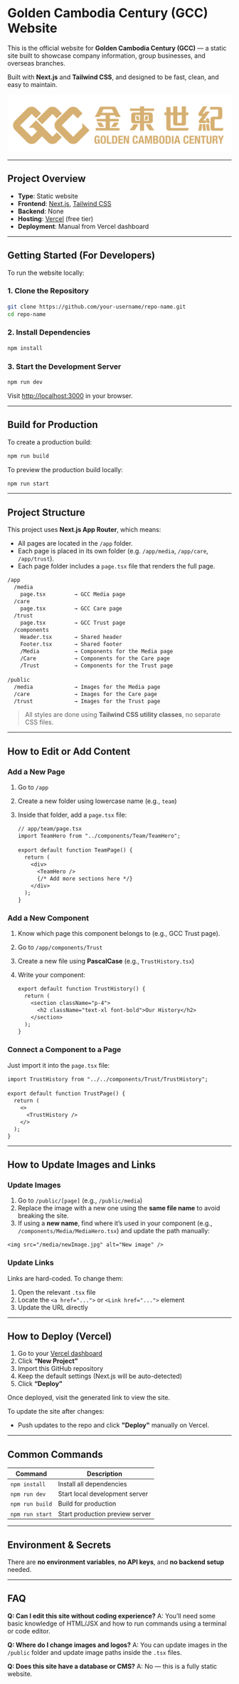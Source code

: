 # Golden Cambodia Century (GCC) Website

This is the official website for **Golden Cambodia Century (GCC)** — a static site built to showcase company information, group businesses, and overseas branches.

Built with **Next.js** and **Tailwind CSS**, and designed to be fast, clean, and easy to maintain.

![gcc](/public/home/gcc-logo.png "Logo")

---

## Project Overview

- **Type**: Static website
- **Frontend**: [Next.js](https://nextjs.org/), [Tailwind CSS](https://tailwindcss.com/)
- **Backend**: None
- **Hosting**: [Vercel](https://vercel.com/) (free tier)
- **Deployment**: Manual from Vercel dashboard

---

## Getting Started (For Developers)

To run the website locally:

### 1. Clone the Repository

```bash
git clone https://github.com/your-username/repo-name.git
cd repo-name
```

### 2. Install Dependencies

```bash
npm install
```

### 3. Start the Development Server

```bash
npm run dev
```

Visit [http://localhost:3000](http://localhost:3000) in your browser.

---

## Build for Production

To create a production build:

```bash
npm run build
```

To preview the production build locally:

```bash
npm run start
```

---

## Project Structure

This project uses **Next.js App Router**, which means:

- All pages are located in the `/app` folder.
- Each page is placed in its own folder (e.g. `/app/media`, `/app/care`, `/app/trust`).
- Each page folder includes a `page.tsx` file that renders the full page.

```
/app
  /media
    page.tsx         → GCC Media page
  /care
    page.tsx         → GCC Care page
  /trust
    page.tsx         → GCC Trust page
  /components
    Header.tsx       → Shared header
    Footer.tsx       → Shared footer
    /Media           → Components for the Media page
    /Care            → Components for the Care page
    /Trust           → Components for the Trust page

/public
  /media             → Images for the Media page
  /care              → Images for the Care page
  /trust             → Images for the Trust page
```

> All styles are done using **Tailwind CSS utility classes**, no separate CSS files.

---

## How to Edit or Add Content

### Add a New Page

1. Go to `/app`
2. Create a new folder using lowercase name (e.g., `team`)
3. Inside that folder, add a `page.tsx` file:

   ```tsx
   // app/team/page.tsx
   import TeamHero from "../components/Team/TeamHero";

   export default function TeamPage() {
     return (
       <div>
         <TeamHero />
         {/* Add more sections here */}
       </div>
     );
   }
   ```

### Add a New Component

1. Know which page this component belongs to (e.g., GCC Trust page).
2. Go to `/app/components/Trust`
3. Create a new file using **PascalCase** (e.g., `TrustHistory.tsx`)
4. Write your component:

   ```tsx
   export default function TrustHistory() {
     return (
       <section className="p-4">
         <h2 className="text-xl font-bold">Our History</h2>
       </section>
     );
   }
   ```

### Connect a Component to a Page

Just import it into the `page.tsx` file:

```tsx
import TrustHistory from "../../components/Trust/TrustHistory";

export default function TrustPage() {
  return (
    <>
      <TrustHistory />
    </>
  );
}
```

---

## How to Update Images and Links

### Update Images

1. Go to `/public/[page]` (e.g., `/public/media`)
2. Replace the image with a new one using the **same file name** to avoid breaking the site.
3. If using a **new name**, find where it’s used in your component (e.g., `/components/Media/MediaHero.tsx`) and update the path manually:

```tsx
<img src="/media/newImage.jpg" alt="New image" />
```

### Update Links

Links are hard-coded. To change them:

1. Open the relevant `.tsx` file
2. Locate the `<a href="...">` or `<Link href="...">` element
3. Update the URL directly

---

## How to Deploy (Vercel)

1. Go to your [Vercel dashboard](https://vercel.com/)
2. Click **“New Project”**
3. Import this GitHub repository
4. Keep the default settings (Next.js will be auto-detected)
5. Click **“Deploy”**

Once deployed, visit the generated link to view the site.

To update the site after changes:

- Push updates to the repo and click **"Deploy"** manually on Vercel.

---

## Common Commands

| Command         | Description                     |
| --------------- | ------------------------------- |
| `npm install`   | Install all dependencies        |
| `npm run dev`   | Start local development server  |
| `npm run build` | Build for production            |
| `npm run start` | Start production preview server |

---

## Environment & Secrets

There are **no environment variables**, **no API keys**, and **no backend setup** needed.

---

## FAQ

**Q: Can I edit this site without coding experience?**
A: You’ll need some basic knowledge of HTML/JSX and how to run commands using a terminal or code editor.

**Q: Where do I change images and logos?**
A: You can update images in the `/public` folder and update image paths inside the `.tsx` files.

**Q: Does this site have a database or CMS?**
A: No — this is a fully static website.
